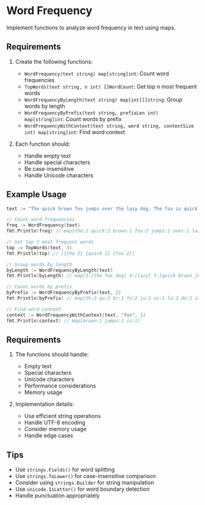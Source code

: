 # Word Frequency

Implement functions to analyze word frequency in text using maps.

## Requirements

1. Create the following functions:

   - `WordFrequency(text string) map[string]int`: Count word frequencies
   - `TopWords(text string, n int) []WordCount`: Get top n most frequent words
   - `WordFrequencyByLength(text string) map[int][]string`: Group words by length
   - `WordFrequencyByPrefix(text string, prefixLen int) map[string]int`: Count words by prefix
   - `WordFrequencyWithContext(text string, word string, contextSize int) map[string]int`: Find word context

2. Each function should:
   - Handle empty text
   - Handle special characters
   - Be case-insensitive
   - Handle Unicode characters

## Example Usage

```go
text := "The quick brown fox jumps over the lazy dog. The fox is quick."

// Count word frequencies
freq := WordFrequency(text)
fmt.Println(freq) // map[the:2 quick:2 brown:1 fox:2 jumps:1 over:1 lazy:1 dog:1 is:1]

// Get top 3 most frequent words
top := TopWords(text, 3)
fmt.Println(top) // [{the 2} {quick 2} {fox 2}]

// Group words by length
byLength := WordFrequencyByLength(text)
fmt.Println(byLength) // map[3:[the fox dog] 4:[lazy] 5:[quick brown jumps] 6:[over]]

// Count words by prefix
byPrefix := WordFrequencyByPrefix(text, 2)
fmt.Println(byPrefix) // map[th:2 qu:2 br:1 fo:2 ju:1 ov:1 la:1 do:1 is:1]

// Find word context
context := WordFrequencyWithContext(text, "fox", 1)
fmt.Println(context) // map[brown:1 jumps:1 is:1]
```

## Requirements

1. The functions should handle:

   - Empty text
   - Special characters
   - Unicode characters
   - Performance considerations
   - Memory usage

2. Implementation details:
   - Use efficient string operations
   - Handle UTF-8 encoding
   - Consider memory usage
   - Handle edge cases

## Tips

- Use `strings.Fields()` for word splitting
- Use `strings.ToLower()` for case-insensitive comparison
- Consider using `strings.Builder` for string manipulation
- Use `unicode.IsLetter()` for word boundary detection
- Handle punctuation appropriately
